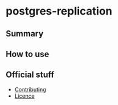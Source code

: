 # postgres-replication

## Summary

## How to use

## Official stuff
- [Contributing](https://github.com/mesoform/terraform-infrastructure-modules/CONTRIBUTING.md)
- [Licence](https://github.com/mesoform/terraform-infrastructure-modules/LICENSE)